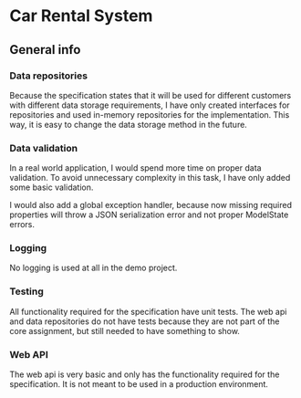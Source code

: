 # Car Rental System

## General info

### Data repositories

Because the specification states that it will be used for different customers with different data storage
requirements, I have only created interfaces for repositories and used in-memory repositories for the
implementation. This way, it is easy to change the data storage method in the future.

### Data validation

In a real world application, I would spend more time on proper data validation. To avoid unnecessary complexity
in this task, I have only added some basic validation.

I would also add a global exception handler, because now missing required properties will throw a JSON
serialization error and not proper ModelState errors.

### Logging

No logging is used at all in the demo project.

### Testing

All functionality required for the specification have unit tests. The web api and data repositories do not
have tests because they are not part of the core assignment, but still needed to have something to show.

### Web API

The web api is very basic and only has the functionality required for the specification. It is not meant to be
used in a production environment.
